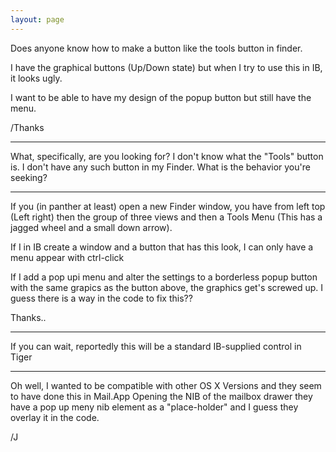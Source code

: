 ```yaml
---
layout: page
---
```


Does anyone know how to make a button like the tools button in finder.

I have the graphical buttons (Up/Down state) but when I try to use this in IB, it looks ugly.

I want to be able to have my design of the popup button but still have the menu.

/Thanks

----

What, specifically, are you looking for? I don't know what the "Tools" button is. I don't have any such button in my Finder. What is the behavior you're seeking?

----

If you (in panther at least) open a new Finder window, you have from left top (Left right) then the group of three views
and then a Tools Menu (This has a jagged wheel and a small down arrow).

If I in IB create a window and a button that has this look, I can only have a menu appear with ctrl-click

If I add a pop upi menu and alter the settings to a borderless popup button with the same grapics as the button above, the graphics get's screwed up.
I guess there is a way in the code to fix this??

Thanks..

----

If you can wait, reportedly this will be a standard IB-supplied control in Tiger

----

Oh well, I wanted to be compatible with other OS X Versions and they seem to have done this in Mail.App
Opening the NIB of the mailbox drawer they have a pop up meny nib element as a "place-holder" and I guess they overlay it in the code.

/J
